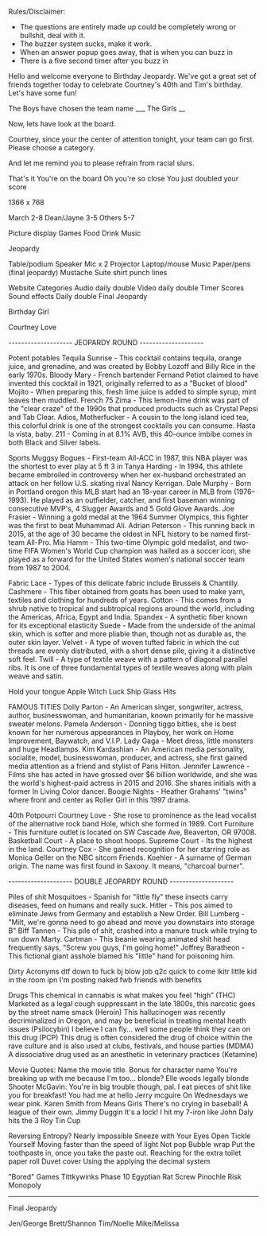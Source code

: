 Rules/Disclaimer:
* The questions are entirely made up could be completely wrong or bullshit, deal with it.
* The buzzer system sucks, make it work.
* When an answer popup goes away, that is when you can buzz in
* There is a five second timer after you buzz in

Hello and welcome everyone to Birthday Jeopardy.
We've got a great set of friends together today to celebrate Courtney's 40th and Tim's birthday.
Let's have some fun!

The Boys have chosen the team name ___
The Girls __

Now, lets have look at the board.

Courtney, since your the center of attention tonight, your team can go first.
Please choose a category.


And let me remind you to please refrain from racial slurs.

That's it
You're on the board
Oh you're so close
You just doubled your score

1366 x 768

March 2-8
Dean/Jayne 3-5
Others 5-7


Picture display
Games
Food
Drink
Music

Jeopardy

Table/podium
Speaker
Mic x 2
Projector
Laptop/mouse
Music
Paper/pens (final jeopardy)
Mustache
Suite shirt
punch lines

Website
Categories
Audio daily double
Video daily double
Timer
Scores
Sound effects
Daily double
Final Jeopardy

Birthday Girl

Courtney Love

-------------------- JEOPARDY ROUND --------------------

Potent potables
Tequila Sunrise - This cocktail contains tequila, orange juice, and grenadine, and was created by Bobby Lozoff and Billy Rice in the early 1970s.
Bloody Mary - French bartender Fernand Petiot claimed to have invented this cocktail in 1921, originally referred to as a "Bucket of blood"
Mojito - When preparing this, fresh lime juice is added to simple syrup, mint leaves then muddled.
French 75
Zima - This lemon-lime drink was part of the "clear craze" of the 1990s that produced products such as Crystal Pepsi and Tab Clear.
Adios, Motherfucker - A cousin to the long island iced tea, this colorful drink is one of the strongest cocktails you can consume. Hasta la vista, baby.
211 - Coming in at 8.1% AVB, this 40-ounce imbibe comes in both Black and Silver labels.

Sports
Muggsy Bogues - First-team All-ACC in 1987, this NBA player was the shortest to ever play at 5 ft 3 in
Tanya Harding - In 1994, this athlete became embroiled in controversy when her ex-husband orchestrated an attack on her fellow U.S. skating rival Nancy Kerrigan.
Dale Murphy - Born in Portland oregon this MLB start had an 18-year career in MLB from (1976–1993). He played as an outfielder, catcher, and first baseman winning consecutive MVP's, 4 Slugger Awards and 5 Gold Glove Awards.
Joe Frasier - Winning a gold medal at the 1964 Summer Olympics, this fighter was the first to beat Muhammad Ali.
Adrian Peterson - This running back in 2015, at the age of 30 became the oldest in NFL history to be named first-team All-Pro.
Mia Hamm - This two-time Olympic gold medalist, and two-time FIFA Women's World Cup champion was hailed as a soccer icon, she played as a forward for the United States women's national soccer team from 1987 to 2004.


Fabric
Lace - Types of this delicate fabric include Brussels & Chantilly.
Cashmere - This fiber obtained from goats has been used to make yarn, textiles and clothing for hundreds of years.
Cotton - This comes from a shrub native to tropical and subtropical regions around the world, including the Americas, Africa, Egypt and India.
Spandex - A synthetic fiber known for its exceptional elasticity
Suede - Made from the underside of the animal skin, which is softer and more pliable than, though not as durable as, the outer skin layer.
Velvet - A type of woven tufted fabric in which the cut threads are evenly distributed, with a short dense pile, giving it a distinctive soft feel.
Twill - A type of textile weave with a pattern of diagonal parallel ribs. It is one of three fundamental types of textile weaves along with plain weave and satin.

Hold your tongue
Apple
Witch
Luck
Ship
Glass
Hits

FAMOUS TITIES
Dolly Parton - An American singer, songwriter, actress, author, businesswoman, and humanitarian, known primarily for he massive sweater melons.
Pamela Anderson - Donning tiggo bitties, she is best known for her numerous appearances in Playboy, her work on Home Improvement, Baywatch, and V.I.P.
Lady Gaga - Meet dress, little monsters and huge Headlamps.
Kim Kardashian - An American media personality, socialite, model, businesswoman, producer, and actress, she first gained media attention as a friend and stylist of Paris Hilton.
Jennifer Lawrence - Films she has acted in have grossed over $6 billion worldwide, and she was the world's highest-paid actress in 2015 and 2016. She shares initials with a former In Living Color dancer.
Boogie Nights - Heather Grahams' "twins" where front and center as Roller Girl in this 1997 drama.

40th Potpourri
Courtney Love - She rose to prominence as the lead vocalist of the alternative rock band Hole, which she formed in 1989.
Cort Furniture - This furniture outlet is located on SW Cascade Ave, Beaverton, OR 97008.
Basketball Court - A place to shoot hoops.
Supreme Court - Its the highest in the land.
Courtney Cox - She gained recognition for her starring role as Monica Geller on the NBC sitcom Friends.
Koehler - A surname of German origin. The name was first found in Saxony. It means, "charcoal burner".


-------------------- DOUBLE JEOPARDY ROUND --------------------


Piles of shit
Mosquitoes - Spanish for \"little fly\" these insects carry diseases, feed on humans and really suck.
Hitler - This pos aimed to eliminate Jews from Germany and establish a New Order.
Bill Lumberg - "Milt, we're gonna need to go ahead and move you downstairs into storage B"
Biff Tannen - This pile of shit, crashed into a manure truck while trying to run down Marty.
Cartman - This beanie wearing animated shit head frequently says, \"Screw you guys, I'm going home!\"
Joffrey Baratheon - This fictional giant asshole blamed his \"little\" hand for poisoning him.

Dirty Acronyms
dtf down to fuck
bj blow job
q2c quick to come
lkitr little kid in the room
ipn I'm posting naked
fwb friends with benefits

Drugs
This chemical in cannabis is what makes you feel “high” (THC)
Marketed as a legal cough suppressant in the late 1800s, this narcotic goes by the street name smack (Heroin)
This hallucinogen was recently decriminalized in Oregon, and may be beneficial in treating mental heath issues (Psilocybin)
I believe I can fly... well some people think they can on this drug (PCP)
This drug is often considered the drug of choice within the rave culture and is also used at clubs, festivals, and house parties (MDMA)
A dissociative drug used as an anesthetic in veterinary practices (Ketamine)


Movie Quotes: Name the movie title. Bonus for character name
You're breaking up with me because I'm too... blonde? Elle woods legally blonde
Shooter McGavin: You're in big trouble though, pal. I eat pieces of shit like you for breakfast!
You had me at hello Jerry mcguire
On Wednesdays we wear pink. Karen Smith from Means Girls
There's no crying in baseball! A league of their own. Jimmy Duggin
It's a lock! I hit my 7-iron like John Daly hits the 3 Roy Tin Cup


Reversing Entropy? Nearly Impossible
Sneeze with Your Eyes Open
Tickle Yourself
Moving faster than the speed of light
Not pop Bubble wrap
Put the toothpaste in, once you take the paste out.
Reaching for the extra toilet paper roll
Duvet cover
Using the applying the decimal system


"Bored" Games
Tittkywinks
Phase 10
Egyptian Rat Screw
Pinochle
Risk
Monopoly


--------------------------------------------------------------------------------------------------------------

Final Jeopardy



Jen/George
Brett/Shannon
Tim/Noelle
Mike/Melissa
